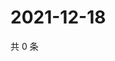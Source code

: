 # 2021-12-18

共 0 条

<!-- BEGIN WEIBO -->
<!-- 最后更新时间 Sat Dec 18 2021 16:17:07 GMT+0800 (China Standard Time) -->

<!-- END WEIBO -->
